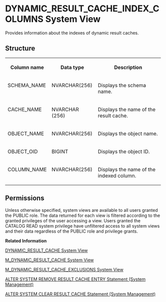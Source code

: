 <!-- loio4790ff85fecc4656a72bf59895c8c8de -->

# DYNAMIC\_RESULT\_CACHE\_INDEX\_COLUMNS System View

Provides information about the indexes of dynamic result caches.



<a name="loio4790ff85fecc4656a72bf59895c8c8de__section_tlc_pn2_b1b"/>

## Structure


<table>
<tr>
<th valign="top">

Column name

</th>
<th valign="top">

Data type

</th>
<th valign="top">

Description

</th>
</tr>
<tr>
<td valign="top">

SCHEMA\_NAME

</td>
<td valign="top">

NVARCHAR\(256\)

</td>
<td valign="top">

Displays the schema name.

</td>
</tr>
<tr>
<td valign="top">

CACHE\_NAME

</td>
<td valign="top">

NVARCHAR \(256\)

</td>
<td valign="top">

Displays the name of the result cache.

</td>
</tr>
<tr>
<td valign="top">

OBJECT\_NAME

</td>
<td valign="top">

NVARCHAR\(256\)

</td>
<td valign="top">

Displays the object name.

</td>
</tr>
<tr>
<td valign="top">

OBJECT\_OID

</td>
<td valign="top">

BIGINT

</td>
<td valign="top">

Displays the object ID.

</td>
</tr>
<tr>
<td valign="top">

COLUMN\_NAME

</td>
<td valign="top">

NVARCHAR\(256\)

</td>
<td valign="top">

Displays the name of the indexed column.

</td>
</tr>
</table>



<a name="loio4790ff85fecc4656a72bf59895c8c8de__section_lhc_f2q_bzb"/>

## Permissions

Unless otherwise specified, system views are available to all users granted the PUBLIC role. The data returned for each view is filtered according to the granted privileges of the user accessing a view. Users granted the CATALOG READ system privilege have unfiltered access to all system views and their data regardless of the PUBLIC role and privilege grants.

**Related Information**  


[DYNAMIC\_RESULT\_CACHE System View](dynamic-result-cache-system-view-47458ee.md "Provides information about metadata objects that are enabled for a dynamic result cache.")

[M\_DYNAMIC\_RESULT\_CACHE System View](../022-Monitoring-Views/m-dynamic-result-cache-system-view-01f8a85.md "Lists statistics for the dynamic result cache.")

[M\_DYNAMIC\_RESULT\_CACHE\_EXCLUSIONS System View](../022-Monitoring-Views/m-dynamic-result-cache-exclusions-system-view-e5a5b84.md "Lists cache exclusions of the dynamic result cache.")

[ALTER SYSTEM REMOVE RESULT CACHE ENTRY Statement \(System Management\)](../../010-SQL-Reference/012-SQL-Statements/alter-system-remove-result-cache-entry-statement-system-management-2124566.md "Removes the result cache entry for the specified cache ID.")

[ALTER SYSTEM CLEAR RESULT CACHE Statement \(System Management\)](../../010-SQL-Reference/012-SQL-Statements/alter-system-clear-result-cache-statement-system-management-97dca93.md "Removes all result cache entries from the system.")


